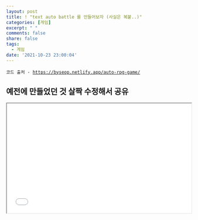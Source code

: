 ```yaml
---
layout: post
title: ! "text auto battle 를 만들어보자 (사실은 복붙..)"
categories: [게임]
excerpt: " "
comments: false
share: false
tags:
  - 게임
date: '2021-10-23 23:00:04'
---
```


<p><code class="language-plaintext highlighter-rouge">코드 출처 - <a href="https://byseop.netlify.app/auto-rpg-game/">https://byseop.netlify.app/auto-rpg-game/</a></code></p>

## 예전에 만들었던 것 살짝 수정해서 공유

<iframe src="/assets/posts/game/auto-rpg-battle.html" style="width: 100%;height: 300px;"></iframe>
